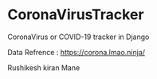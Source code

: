 # CoronaVirusTracker
CoronaVirus or COVID-19 tracker in Django 

Data Refrence :  https://corona.lmao.ninja/

Rushikesh kiran Mane
